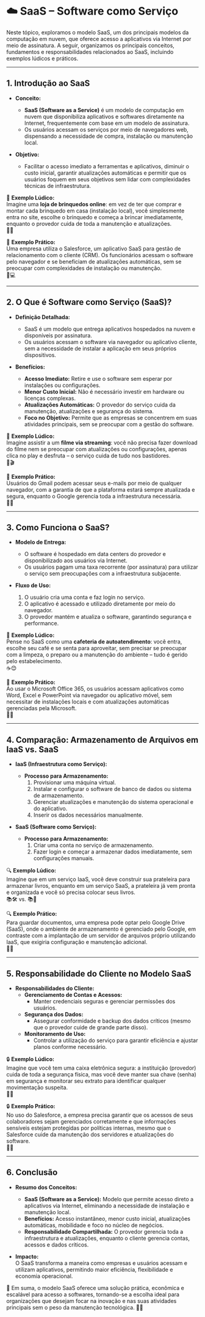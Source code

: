 # ☁️ SaaS – Software como Serviço

Neste tópico, exploramos o modelo SaaS, um dos principais modelos da computação em nuvem, que oferece acesso a aplicativos via Internet por meio de assinatura. A seguir, organizamos os principais conceitos, fundamentos e responsabilidades relacionados ao SaaS, incluindo exemplos lúdicos e práticos.

---

## 1. Introdução ao SaaS

- **Conceito:**  
  - **SaaS (Software as a Service)** é um modelo de computação em nuvem que disponibiliza aplicativos e softwares diretamente na Internet, frequentemente com base em um modelo de assinatura.  
  - Os usuários acessam os serviços por meio de navegadores web, dispensando a necessidade de compra, instalação ou manutenção local.

- **Objetivo:**  
  - Facilitar o acesso imediato a ferramentas e aplicativos, diminuir o custo inicial, garantir atualizações automáticas e permitir que os usuários foquem em seus objetivos sem lidar com complexidades técnicas de infraestrutura.

📡 **Exemplo Lúdico:**  
Imagine uma **loja de brinquedos online**: em vez de ter que comprar e montar cada brinquedo em casa (instalação local), você simplesmente entra no site, escolhe o brinquedo e começa a brincar imediatamente, enquanto o provedor cuida de toda a manutenção e atualizações.  
🛒🎉

📡 **Exemplo Prático:**  
Uma empresa utiliza o Salesforce, um aplicativo SaaS para gestão de relacionamento com o cliente (CRM). Os funcionários acessam o software pelo navegador e se beneficiam de atualizações automáticas, sem se preocupar com complexidades de instalação ou manutenção.  
💼💻

---

## 2. O Que é Software como Serviço (SaaS)?

- **Definição Detalhada:**  
  - SaaS é um modelo que entrega aplicativos hospedados na nuvem e disponíveis por assinatura.  
  - Os usuários acessam o software via navegador ou aplicativo cliente, sem a necessidade de instalar a aplicação em seus próprios dispositivos.

- **Benefícios:**  
  - **Acesso Imediato:** Retire e use o software sem esperar por instalações ou configurações.
  - **Menor Custo Inicial:** Não é necessário investir em hardware ou licenças complexas.
  - **Atualizações Automáticas:** O provedor do serviço cuida da manutenção, atualizações e segurança do sistema.
  - **Foco no Objetivo:** Permite que as empresas se concentrem em suas atividades principais, sem se preocupar com a gestão do software.

🎯 **Exemplo Lúdico:**  
Imagine assistir a um **filme via streaming**: você não precisa fazer download do filme nem se preocupar com atualizações ou configurações, apenas clica no play e desfruta – o serviço cuida de tudo nos bastidores.  
🍿🎬

🎯 **Exemplo Prático:**  
Usuários do Gmail podem acessar seus e-mails por meio de qualquer navegador, com a garantia de que a plataforma estará sempre atualizada e segura, enquanto o Google gerencia toda a infraestrutura necessária.  
📧🌐

---

## 3. Como Funciona o SaaS?

- **Modelo de Entrega:**  
  - O software é hospedado em data centers do provedor e disponibilizado aos usuários via Internet.
  - Os usuários pagam uma taxa recorrente (por assinatura) para utilizar o serviço sem preocupações com a infraestrutura subjacente.

- **Fluxo de Uso:**  
  1. O usuário cria uma conta e faz login no serviço.
  2. O aplicativo é acessado e utilizado diretamente por meio do navegador.
  3. O provedor mantém e atualiza o software, garantindo segurança e performance.

🔗 **Exemplo Lúdico:**  
Pense no SaaS como uma **cafeteria de autoatendimento**: você entra, escolhe seu café e se senta para aproveitar, sem precisar se preocupar com a limpeza, o preparo ou a manutenção do ambiente – tudo é gerido pelo estabelecimento.  
☕️😊

🔗 **Exemplo Prático:**  
Ao usar o Microsoft Office 365, os usuários acessam aplicativos como Word, Excel e PowerPoint via navegador ou aplicativo móvel, sem necessitar de instalações locais e com atualizações automáticas gerenciadas pela Microsoft.  
📑🚀

---

## 4. Comparação: Armazenamento de Arquivos em IaaS vs. SaaS

- **IaaS (Infraestrutura como Serviço):**  
  - **Processo para Armazenamento:**  
    1. Provisionar uma máquina virtual.  
    2. Instalar e configurar o software de banco de dados ou sistema de armazenamento.  
    3. Gerenciar atualizações e manutenção do sistema operacional e do aplicativo.  
    4. Inserir os dados necessários manualmente.
  
- **SaaS (Software como Serviço):**  
  - **Processo para Armazenamento:**  
    1. Criar uma conta no serviço de armazenamento.  
    2. Fazer login e começar a armazenar dados imediatamente, sem configurações manuais.
  
🔍 **Exemplo Lúdico:**  
Imagine que em um serviço IaaS, você deve construir sua prateleira para armazenar livros, enquanto em um serviço SaaS, a prateleira já vem pronta e organizada e você só precisa colocar seus livros.  
📚🛠️ vs. 📚🚀

🔍 **Exemplo Prático:**  
Para guardar documentos, uma empresa pode optar pelo Google Drive (SaaS), onde o ambiente de armazenamento é gerenciado pelo Google, em contraste com a implantação de um servidor de arquivos próprio utilizando IaaS, que exigiria configuração e manutenção adicional.  
📁✅

---

## 5. Responsabilidade do Cliente no Modelo SaaS

- **Responsabilidades do Cliente:**  
  - **Gerenciamento de Contas e Acessos:**  
    - Manter credenciais seguras e gerenciar permissões dos usuários.
  - **Segurança dos Dados:**  
    - Assegurar conformidade e backup dos dados críticos (mesmo que o provedor cuide de grande parte disso).
  - **Monitoramento de Uso:**  
    - Controlar a utilização do serviço para garantir eficiência e ajustar planos conforme necessário.

🔒 **Exemplo Lúdico:**  
Imagine que você tem uma caixa eletrônica segura: a instituição (provedor) cuida de toda a segurança física, mas você deve manter sua chave (senha) em segurança e monitorar seu extrato para identificar qualquer movimentação suspeita.  
🔑🏦

🔒 **Exemplo Prático:**  
No uso do Salesforce, a empresa precisa garantir que os acessos de seus colaboradores sejam gerenciados corretamente e que informações sensíveis estejam protegidas por políticas internas, mesmo que o Salesforce cuide da manutenção dos servidores e atualizações do software.  
💼🔐

---

## 6. Conclusão

- **Resumo dos Conceitos:**  
  - **SaaS (Software as a Service):** Modelo que permite acesso direto a aplicativos via Internet, eliminando a necessidade de instalação e manutenção local.  
  - **Benefícios:** Acesso instantâneo, menor custo inicial, atualizações automáticas, mobilidade e foco no núcleo de negócios.  
  - **Responsabilidade Compartilhada:** O provedor gerencia toda a infraestrutura e atualizações, enquanto o cliente gerencia contas, acessos e dados críticos.

- **Impacto:**  
  O SaaS transforma a maneira como empresas e usuários acessam e utilizam aplicativos, permitindo maior eficiência, flexibilidade e economia operacional.

🌟 Em suma, o modelo SaaS oferece uma solução prática, econômica e escalável para acesso a softwares, tornando-se a escolha ideal para organizações que desejam focar na inovação e nas suas atividades principais sem o peso da manutenção tecnológica.
🚀💡